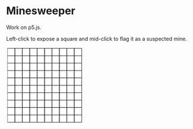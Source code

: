 # Minesweeper

Work on p5.js.

Left-click to expose a square and mid-click to flag it as a suspected mine.

![image](https://github.com/Shuo-Niu/Minesweeper/blob/master/demo.gif)
